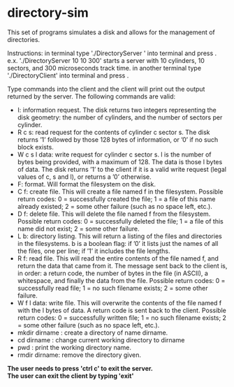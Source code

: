 # directory-sim

This set of programs simulates a disk and allows for the management of directories. 

Instructions:
in terminal
type './DirectoryServer <number of cylinders> <number of sectors> <track time in microseconds>' into terminal and press <enter>.
e.x. './DirectoryServer 10 10 300' starts a server with 10 cylinders, 10 sectors, and 300 microseconds track time.
in another terminal
type './DirectoryClient' into terminal and press <enter>.

Type commands into the client and the client will print out the output returned by the server.
The following commands are valid:
- I: information request. The disk returns two integers representing the disk geometry: the number of cylinders,
and the number of sectors per cylinder.
- R c s: read request for the contents of cylinder c sector s. The disk returns ’1’ followed by those 128 bytes of
information, or ’0’ if no such block exists. 
- W c s l data: write request for cylinder c sector s. l is the number of bytes being provided, with a maximum of 128. The data is those l bytes of data. The disk returns ’1’ to the client if it is a valid write request (legal values of c, s and l), or returns a ’0’ otherwise.
- F: format. Will format the filesystem on the disk.
- C f: create file. This will create a file named f in the filesystem. Possible return codes: 0 = successfully created the file; 1 = a file of this name already existed; 2 = some other failure (such as no space left, etc.).
- D f: delete file. This will delete the file named f from the filesystem. Possible return codes: 0 = successfully deleted the file; 1 = a file of this name did not exist; 2 = some other failure.
- L b: directory listing. This will return a listing of the files and directories in the filesystems. b is a boolean flag: if ’0’ it lists just the names of all the files, one per line; if ’1’ it includes the file lengths.
- R f: read file. This will read the entire contents of the file named f, and return the data that came from it. The message sent back to the client is, in order: a return code, the number of bytes in the file (in ASCII), a whitespace, and finally the data from the file. Possible return codes: 0 = successfully read file; 1 = no such filename exists; 2 = some other failure.
- W f l data: write file. This will overwrite the contents of the file named f with the l bytes of data. A return code is sent back to the client. Possible return codes: 0 = successfully written file; 1 = no such filename exists; 2 = some other failure (such as no space left, etc.).
- mkdir dirname : create a directory of name dirname.
- cd dirname : change current working directory to dirname
- pwd : print the working directory name.
- rmdir dirname: remove the directory given.

**The user needs to press 'ctrl c' to exit the server.** \
**The user can exit the client by typing 'exit'**
